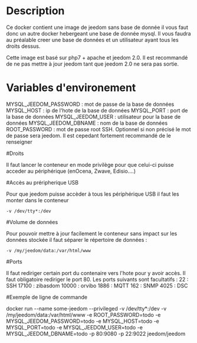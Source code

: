 # Description

Ce docker contient une image de jeedom sans base de donnée il vous faut donc un autre docker hebergeant une base de donnée mysql. Il vous faudra au préalable creer une base de données et un utilisateur ayant tous les droits dessus.

Cette image est basé sur php7 + apache et jeedom 2.0. Il est recommandé de ne pas mettre à jour jeedom tant que jeedom 2.0 ne sera pas sortie.

# Variables d'environement

MYSQL_JEEDOM_PASSWORD : mot de passe de la base de données
MYSQL_HOST : ip de l'hote de la base de données
MYSQL_PORT : port de la base de données
MYSQL_JEEDOM_USER : utilisateur pour la base de données
MYSQL_JEEDOM_DBNAME : nom de la base de données
ROOT_PASSWORD : mot de passe root SSH. Optionnel si non précisé le mot de passe sera jeedom. Il est cepedant fortement recommandé de le renseigner

#Droits

Il faut lancer le conteneur en mode privilège pour que celui-ci puisse acceder au périphérique (enOcena, Zwave, Edisio....)

#Accès au préripherique USB

Pour que jeedom puisse accèder à tous les périphérique USB il faut les monter dans le conteneur
````
-v /dev/tty*:/dev

````

#Volume de données

Pour pouvoir mettre à jour facilement le conteneur sans impact sur les données stockée il faut séparer le répertoire de données : 
````
-v /my/jeedom/data:/var/html/www

````

#Ports

Il faut rediriger certain port du contenaire vers l'hote pour y avoir accès. Il faut obligatoire rediriger le port 80. Les ports suivants sont facultatifs :
22 : SSH
17100 : zibasdom
10000 : orvibo
1886 : MQTT
162 : SNMP
4025 : DSC

#Exemple de ligne de commande

docker run --name some-jeedom --privileged -v /dev/tty*:/dev -v /my/jeedom/data:/var/html/www -e ROOT_PASSWORD=todo -e MYSQL_JEEDOM_PASSWORD=todo -e MYSQL_HOST=todo -e MYSQL_PORT=todo -e MYSQL_JEEDOM_USER=todo -e MYSQL_JEEDOM_DBNAME=todo -p 80:9080 -p 22:9022 jeedom/jeedom